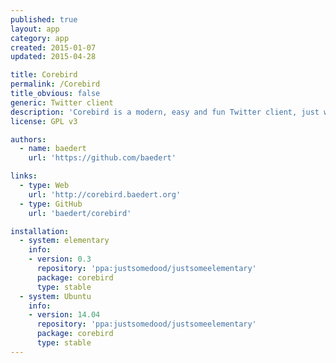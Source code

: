 ```yaml
---
published: true
layout: app
category: app
created: 2015-01-07
updated: 2015-04-28

title: Corebird
permalink: /Corebird
title_obvious: false
generic: Twitter client
description: 'Corebird is a modern, easy and fun Twitter client, just what you were looking for, right?'
license: GPL v3

authors:
  - name: baedert
    url: 'https://github.com/baedert'

links:
  - type: Web
    url: 'http://corebird.baedert.org'
  - type: GitHub
    url: 'baedert/corebird'

installation:
  - system: elementary
    info:
    - version: 0.3
      repository: 'ppa:justsomedood/justsomeelementary'
      package: corebird
      type: stable
  - system: Ubuntu
    info:
    - version: 14.04
      repository: 'ppa:justsomedood/justsomeelementary'
      package: corebird
      type: stable
---
```

